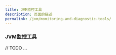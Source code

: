 ```yaml
---
title: JVM监控工具
description: 页面的描述
permalink: /jvm/monitoring-and-diagnostic-tools/
---
```



### JVM监控工具

// TODO ...
